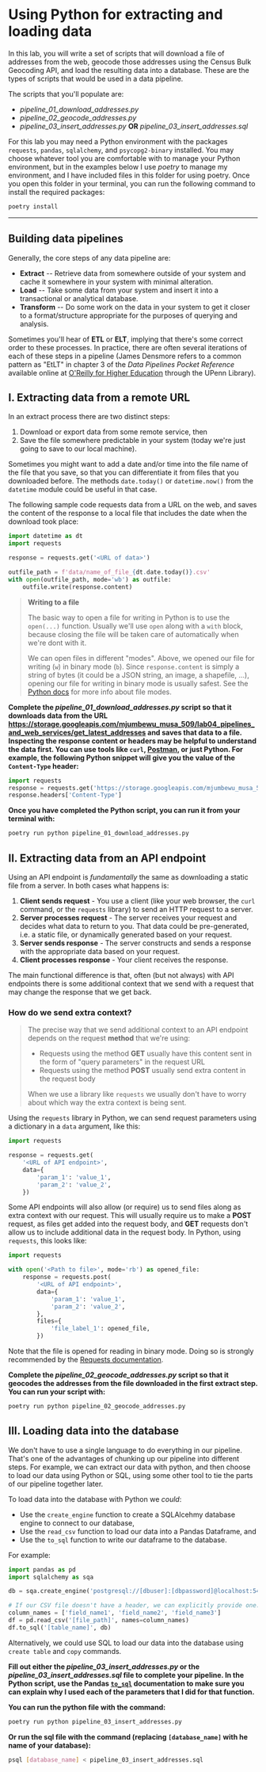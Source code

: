 # Using Python for extracting and loading data

In this lab, you will write a set of scripts that will download a file of addresses from the web, geocode those addresses using the Census Bulk Geocoding API, and load the resulting data into a database. These are the types of scripts that would be used in a data pipeline.

The scripts that you'll populate are:
* _pipeline_01_download_addresses.py_
* _pipeline_02_geocode_addresses.py_
* _pipeline_03_insert_addresses.py_ **OR** _pipeline_03_insert_addresses.sql_

For this lab you may need a Python environment with the packages `requests`, `pandas`, `sqlalchemy`, and `psycopg2-binary` installed. You may choose whatever tool you are comfortable with to manage your Python environment, but in the examples below I use _poetry_ to manage my environment, and I have included files in this folder for using poetry. Once you open this folder in your terminal, you can run the following command to install the required packages:

```bash
poetry install
```
__________

## Building data pipelines

Generally, the core steps of any data pipeline are:

* **Extract** -- Retrieve data from somewhere outside of your system and cache it somewhere in your system with minimal alteration.
* **Load** -- Take some data from your system and insert it into a transactional or analytical database.
* **Transform** -- Do some work on the data in your system to get it closer to a format/structure appropriate for the purposes of querying and analysis.

Sometimes you'll hear of **ETL** or **ELT**, implying that there's some correct order to these processes. In practice, there are often several iterations of each of these steps in a pipeline (James Densmore refers to a common pattern as "EtLT" in chapter 3 of the _Data Pipelines Pocket Reference_ available online at [O'Reilly for Higher Education](http://pwp.library.upenn.edu.proxy.library.upenn.edu/loggedin/pwp/pw-oreilly.html) through the UPenn Library).

## I. Extracting data from a remote URL

In an extract process there are two distinct steps:
1. Download or export data from some remote service, then
2. Save the file somewhere predictable in your system (today we're just going to save to our local machine).

Sometimes you might want to add a date and/or time into the file name of the file that you save, so that you can differentiate it from files that you downloaded before. The methods `date.today()` or `datetime.now()` from the `datetime` module could be useful in that case.

The following sample code requests data from a URL on the web, and saves the content of the response to a local file that includes the date when the download took place:

```python
import datetime as dt
import requests

response = requests.get('<URL of data>')

outfile_path = f'data/name_of_file_{dt.date.today()}.csv'
with open(outfile_path, mode='wb') as outfile:
    outfile.write(response.content)
```

> **Writing to a file**
>
> The basic way to open a file for writing in Python is to use the `open(...)` function. Usually we'll use `open` along with a `with` block, because closing the file will be taken care of automatically when we're dont with it.
>
> We can open files in different "modes". Above, we opened our file for writing (`w`) in binary mode (`b`). Since `response.content` is simply a string of bytes (it could be a JSON string, an image, a shapefile, ...), opening our file for writing in binary mode is usually safest. See the [Python docs](https://docs.python.org/3/library/functions.html#open) for more info about file modes.

**Complete the _pipeline_01_download_addresses.py_ script so that it downloads data from the URL https://storage.googleapis.com/mjumbewu_musa_509/lab04_pipelines_and_web_services/get_latest_addresses and saves that data to a file. Inspecting the response content or headers may be helpful to understand the data first. You can use tools like `curl`, [Postman](https://www.postman.com/), or just Python. For example, the following Python snippet will give you the value of the `Content-Type` header:**

```python
import requests
response = requests.get('https://storage.googleapis.com/mjumbewu_musa_509/lab04_pipelines_and_web_services/get_latest_addresses')
response.headers['Content-Type']
```

**Once you have completed the Python script, you can run it from your terminal with:**

```bash
poetry run python pipeline_01_download_addresses.py
```

## II. Extracting data from an API endpoint

Using an API endpoint is _fundamentally_ the same as downloading a static file from a server. In both cases what happens is:

1. **Client sends request** - You use a client (like your web browser, the `curl` command, or the `requests` library) to send an HTTP request to a server.
2. **Server processes request** - The server receives your request and decides what data to return to you. That data could be pre-generated, i.e. a static file, or dynamically generated based on your request.
3. **Server sends response** - The server constructs and sends a response with the appropriate data based on your request.
4. **Client processes response** - Your client receives the response.

The main functional difference is that, often (but not always) with API endpoints there is some additional context that we send with a request that may change the response that we get back.

### How do we send extra context?

> The precise way that we send additional context to an API endpoint depends on the request **method** that we're using:
> * Requests using the method **GET** usually have this content sent in the form of "query parameters" in the request URL
> * Requests using the method **POST** usually send extra content in the request body
>
> When we use a library like `requests` we usually don't have to worry about which way the extra context is being sent.

Using the `requests` library in Python, we can send request parameters using a dictionary in a `data` argument, like this:

```python
import requests

response = requests.get(
    '<URL of API endpoint>',
    data={
        'param_1': 'value_1',
        'param_2': 'value_2',
    })
```

Some API endpoints will also allow (or require) us to send files along as extra context with our request. This will usually require us to make a **POST** request, as files get added into the request body, and **GET** requests don't allow us to include additional data in the request body. In Python, using `requests`, this looks like:

```python
import requests

with open('<Path to file>', mode='rb') as opened_file:
    response = requests.post(
        '<URL of API endpoint>',
        data={
            'param_1': 'value_1',
            'param_2': 'value_2',
        },
        files={
            'file_label_1': opened_file,
        })
```

Note that the file is opened for reading in binary mode. Doing so is strongly recommended by the [Requests documentation](https://docs.python-requests.org/en/latest/user/quickstart/#post-a-multipart-encoded-file).

**Complete the _pipeline_02_geocode_addresses.py_ script so that it geocodes the addresses from the file downloaded in the first extract step. You can run your script with:**

```bash
poetry run python pipeline_02_geocode_addresses.py
```

## III. Loading data into the database

We don't have to use a single language to do everything in our pipeline. That's one of the advantages of chunking up our pipeline into different steps. For example, we can extract our data with python, and then choose to load our data using Python or SQL, using some other tool to tie the parts of our pipeline together later.

To load data into the database with Python we _could_:
* Use the `create_engine` function to create a SQLAlcehmy database engine to connect to our database,
* Use the `read_csv` function to load our data into a Pandas Dataframe, and
* Use the `to_sql` function to write our dataframe to the database.

For example:

```python
import pandas as pd
import sqlalchemy as sqa

db = sqa.create_engine('postgresql://[dbuser]:[dbpassword]@localhost:5432/[dbname]')

# If our CSV file doesn't have a header, we can explicitly provide one.
column_names = ['field_name1', 'field_name2', 'field_name3']
df = pd.read_csv('[file_path]', names=column_names)
df.to_sql('[table_name]', db)
```

Alternatively, we could use SQL to load our data into the database using `create table` and `copy` commands.

**Fill out either the _pipeline_03_insert_addresses.py_ or the _pipeline_03_insert_addresses.sql_ file to complete your pipeline. In the Python script, use the Pandas [`to_sql`](https://pandas.pydata.org/docs/reference/api/pandas.DataFrame.to_sql.html) documentation to make sure you can explain why I used each of the parameters that I did for that function.**

**You can run the python file with the command:**

```bash
poetry run python pipeline_03_insert_addresses.py
```

**Or run the sql file with the command (replacing `[database_name]` with he name of your database):**

```bash
psql [database_name] < pipeline_03_insert_addresses.sql
```
